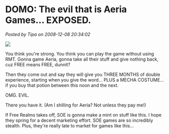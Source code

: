 # DOMO: The evil that is Aeria Games... EXPOSED.

*Posted by Tipa on 2008-12-08 20:34:02*

![](http://img411.imageshack.us/img411/3540/yellmechxp2.jpg)

You think you're strong. You think you can play the game without using RMT. Gonna game Aeria, gonna take all their stuff and give nothing back, cuz FREE means FREE, dunnit?

Then they come out and say they will give you THREE MONTHS of double experience, starting when you give the word... PLUS a MECHA COSTUME... if you buy that potion between this noon and the next.

OMG. EVIL.

There you have it. (Am I shilling for Aeria? Not unless they pay me!)

If Free Realms takes off, SOE is gonna make a mint on stuff like this. I hope they spring for a decent marketing effort. SOE games are so incredibly stealth. Plus, they're really late to market for games like this...

